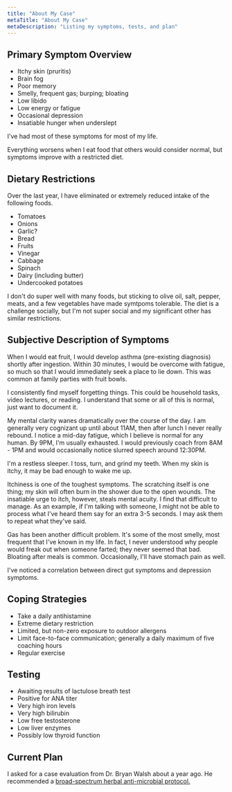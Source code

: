 ```yaml
---
title: "About My Case"
metaTitle: "About My Case"
metaDescription: "Listing my symptoms, tests, and plan"
---
```


## Primary Symptom Overview

- Itchy skin (pruritis)
- Brain fog
- Poor memory
- Smelly, frequent gas; burping; bloating
- Low libido
- Low energy or fatigue
- Occasional depression
- Insatiable hunger when underslept

I've had most of these symptoms for most of my life. 

Everything worsens when I eat food that others would consider normal, but symptoms improve with a restricted diet.

## Dietary Restrictions

Over the last year, I have eliminated or extremely reduced intake of the following foods.

- Tomatoes
- Onions
- Garlic?
- Bread
- Fruits
- Vinegar
- Cabbage
- Spinach
- Dairy (including butter)
- Undercooked potatoes

I don't do super well with many foods, but sticking to olive oil, salt, pepper, meats, and a few vegetables have made symtpoms tolerable. The diet is a challenge socially, but I'm not super social and my significant other has similar restrictions.

## Subjective Description of Symptoms

When I would eat fruit, I would develop asthma (pre-existing diagnosis) shortly after ingestion. Within 30 minutes, I would be overcome with fatigue, so much so that I would immediately seek a place to lie down. This was common at family parties with fruit bowls.

I consistently find myself forgetting things. This could be household tasks, video lectures, or reading. I understand that some or all of this is normal, just want to document it.

My mental clarity wanes dramatically over the course of the day. I am generally very cognizant up until about 11AM, then after lunch I never really rebound. I notice a mid-day fatigue, which I believe is normal for any human. By 9PM, I'm usually exhausted. I would previously coach from 8AM - 1PM and would occasionally notice slurred speech around 12:30PM.

I'm a restless sleeper. I toss, turn, and grind my teeth. When my skin is itchy, it may be bad enough to wake me up.

Itchiness is one of the toughest symptoms. The scratching itself is one thing; my skin will often burn in the shower due to the open wounds. The insatiable urge to itch, however, steals mental acuity. I find that difficult to manage. As an example, if I'm talking with someone, I might not be able to process what I've heard them say for an extra 3-5 seconds. I may ask them to repeat what they've said.

Gas has been another difficult problem. It's some of the most smelly, most frequent that I've known in my life. In fact, I never understood why people would freak out when someone farted; they never seemed that bad. Bloating after meals is common. Occasionally, I'll have stomach pain as well.

I've noticed a correlation between direct gut symptoms and depression symptoms.

## Coping Strategies

- Take a daily antihistamine
- Extreme dietary restriction
- Limited, but non-zero exposure to outdoor allergens
- Limit face-to-face communication; generally a daily maximum of five coaching hours
- Regular exercise

## Testing

- Awaiting results of lactulose breath test
- Positive for ANA titer
- Very high iron levels
- Very high bilirubin
- Low free testosterone
- Low liver enzymes
- Possibly low thyroid function

## Current Plan

I asked for a case evaluation from Dr. Bryan Walsh about a year ago. He recommended a [broad-spectrum herbal anti-microbial protocol.](/herbal-anti-microbials)